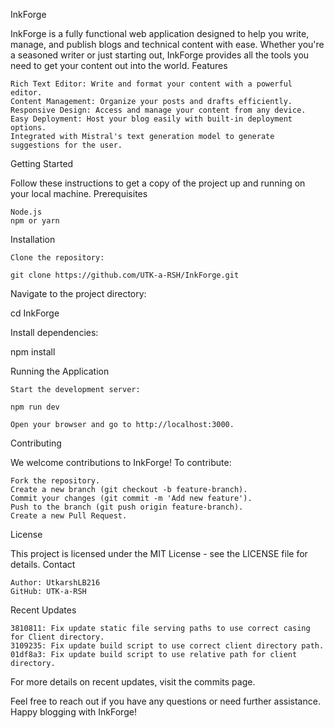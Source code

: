 InkForge

InkForge is a fully functional web application designed to help you write, manage, and publish blogs and technical content with ease. Whether you're a seasoned writer or just starting out, InkForge provides all the tools you need to get your content out into the world.
Features

    Rich Text Editor: Write and format your content with a powerful editor.
    Content Management: Organize your posts and drafts efficiently.
    Responsive Design: Access and manage your content from any device.
    Easy Deployment: Host your blog easily with built-in deployment options.
    Integrated with Mistral's text generation model to generate suggestions for the user.

Getting Started

Follow these instructions to get a copy of the project up and running on your local machine.
Prerequisites

    Node.js
    npm or yarn

Installation

    Clone the repository:

    git clone https://github.com/UTK-a-RSH/InkForge.git

Navigate to the project directory:

cd InkForge

Install dependencies:

npm install

Running the Application

    Start the development server:

    npm run dev

    Open your browser and go to http://localhost:3000.

Contributing

We welcome contributions to InkForge! To contribute:

    Fork the repository.
    Create a new branch (git checkout -b feature-branch).
    Commit your changes (git commit -m 'Add new feature').
    Push to the branch (git push origin feature-branch).
    Create a new Pull Request.

License

This project is licensed under the MIT License - see the LICENSE file for details.
Contact

    Author: UtkarshLB216
    GitHub: UTK-a-RSH

Recent Updates

    3810811: Fix update static file serving paths to use correct casing for Client directory.
    3109235: Fix update build script to use correct client directory path.
    01df8a3: Fix update build script to use relative path for client directory.

For more details on recent updates, visit the commits page.

Feel free to reach out if you have any questions or need further assistance. Happy blogging with InkForge!
